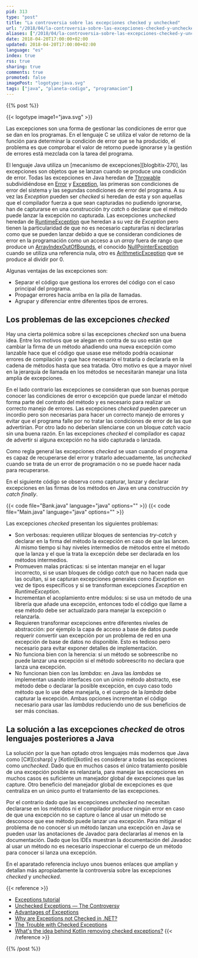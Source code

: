 ```yaml
---
pid: 313
type: "post"
title: "La controversia sobre las excepciones checked y unchecked"
url: "/2018/04/la-controversia-sobre-las-excepciones-checked-y-unchecked/"
aliases: ["/2018/04/la-controversia-sobre-las-excepciones-checked-y-uncheked/"]
date: 2018-04-20T17:00:00+02:00
updated: 2018-04-20T17:00:00+02:00
language: "es"
index: true
rss: true
sharing: true
comments: true
promoted: false
imagePost: "logotype:java.svg"
tags: ["java", "planeta-codigo", "programacion"]
---
```


{{% post %}}

{{< logotype image1="java.svg" >}}

Las excepciones son una forma de gestionar las condiciones de error que se dan en los programas. En el lenguaje C se utiliza el valor de retorno de la función para determinar la condición de error que se ha producido, el problema es que comprobar el valor de retorno puede ignorarse y la gestión de errores está mezclada con la tarea del programa.

El lenguaje Java utiliza un [mecanismo de excepciones][blogbitix-270], las excepciones son objetos que se lanzan cuando se produce una condición de error. Todas las excepciones en Java heredan de [Throwable](javadoc10:java/lang/Throwable.html) subdividiéndose en [Error](javadoc10:java/lang/Error.html) y [Exception](javadoc10:java/lang/Exception.html), las primeras son condiciones de error del sistema y las segundas condiciones de error del programa. A su vez las _Exception_ pueden ser _checked_ si heredan de esta y son aquellas que el compilador fuerza a que sean capturadas no pudiendo ignorarse, han de capturarse en una construcción _try catch_ o declarar que el método puede lanzar la excepción no capturada. Las excepciones _unchecked_ heredan de [RuntimeException](javadoc10:java/lang/RuntimeException.html) que heredan a su vez de _Exception_ pero tienen la particularidad de que no es necesario capturarlas ni declararlas como que se pueden lanzar debido a que se consideran condiciones de error en la programación como un acceso a un _array_ fuera de rango que produce un [ArrayIndexOutOfBounds](javadoc10:java/lang/ArrayIndexOutOfBoundsException.html), el conocido [NullPointerException](javadoc10:java/lang/NullPointerException.html) cuando se utiliza una referencia nula, otro es [ArithmeticException](javadoc10:java/lang/ArithmeticException.html) que se produce al dividir por 0.

Algunas ventajas de las excepciones son:

* Separar el código que gestiona los errores del código con el caso principal del programa.
* Propagar errores hacia arriba en la pila de llamadas.
* Agrupar y diferenciar entre diferentes tipos de errores.

## Los problemas de las excepciones _checked_

Hay una cierta polémica sobre si las excepciones _checked_ son una buena idea. Entre los motivos que se alegan en contra de su uso están que cambiar la firma de un método añadiendo una nueva excepción como lanzable hace que el código que usase ese método podría ocasionar errores de compilación y que hace necesario el tratarla o declararla en la cadena de métodos hasta que sea tratada. Otro motivo es que a mayor nivel en la jerarquía de llamada en los métodos se necesitarán manejar una lista amplia de excepciones.

En el lado contrario las excepciones se consideran que son buenas porque conocer las condiciones de error o excepción que puede lanzar el método forma parte del contrato del método y es necesario para realizar un correcto manejo de errores. Las excepciones _checked_ pueden parecer un incordio pero son necesarias para hacer un correcto manejo de errores y evitar que el programa falle por no tratar las condiciones de error de las que advertirían. Por otro lado no deberían silenciarse con un bloque _catch_ vacío sin una buena razón. En las excepciones _checked_ el compilador es capaz de advertir si alguna excepción no ha sido capturada o lanzada.

Como regla general las excepciones _checked_ se usan cuando el programa es capaz de recuperarse del error y tratarlo adecuadamente, las _unchecked_ cuando se trata de un error de programación o no se puede hacer nada para recuperarse.

En el siguiente código se observa como capturar, lanzar y declarar excepciones en las firmas de los métodos en Java en una construcción _try catch finally_.

{{< code file="Bank.java" language="java" options="" >}}
{{< code file="Main.java" language="java" options="" >}}

Las excepciones _checked_ presentan los siguientes problemas:

* Son verbosas: requieren utilizar bloques de sentencias _try-catch_ y declarar en la firma del método la excepción en caso de que las lancen. Al mismo tiempo si hay niveles intermedios de métodos entre el método que la lanza y el que la trata la excepción debe ser declarada en los métodos intermedios.
* Promueven malas prácticas: si se intentan manejar en el lugar incorrecto, si se usan bloques de código _catch_ que no hacen nada que las ocultan, si se capturan excepciones generales como _Exception_ en vez de tipos específicos y si se transforman excepciones _Exception_ en _RuntimeException_.
* Incrementan el acoplamiento entre módulos: si se usa un método de una librería que añade una excepción, entonces todo el código que llame a ese método debe ser actualizado para manejar la excepción o relanzarla.
* Requieren transformar excepciones entre diferentes niveles de abstracción: por ejemplo la capa de acceso a base de datos puede requerir convertir uan excepción por un problema de red en una excepción de base de datos no disponible. Esto es tedioso pero necesario para evitar exponer detalles de implementación.
* No funciona bien con la herencia: si un método se sobreescribe no puede lanzar una excepción si el método sobreescrito no declara que lanza una excepción.
* No funcionan bien con las _lambdas_: en Java las _lambdas_ se implementan usando interfaces con un único método abstracto, ese método debe o declarar la posible excepción, en cuyo caso todo método que lo use debe manejarla, o el cuerpo de la _lambda_ debe capturar la excepción. Ambas opciones incrementan el código necesario para usar las _lambdas_ reduciendo uno de sus beneficios de ser más concisas.

## La solución a las excepciones _checked_ de otros lenguajes posteriores a Java

La solución por la que han optado otros lenguajes más modernos que Java como [C#][csharp] y [Kotlin][kotlin] es considerar a todas las excepciones como _unchecked_. Dado que en muchos casos el único tratamiento posible de una excepción posible es relanzarla, para manejar las excepciones en muchos casos es suficiente un manejador global de excepciones que las capture. Otro beneficio del manejador global de excepciones es que centraliza en un único punto el tratamiento de las excepciones.

Por el contrario dado que las excepciones _unchecked_ no necesitan declararse en los métodos ni el compilador produce ningún error en caso de que una excepción no se capture o lance al usar un método se desconoce que ese método puede lanzar una excepción. Para mitigar el problema de no conocer si un método lanzan una excepción en Java se pueden usar las anotaciones de Javadoc para declararlas al menos en la documentación. Dado que los IDEs muestran la documentación del Javadoc al usar un método no es necesario inspeccionar el cuerpo de un método para conocer si lanza una excepción.

En el aparatado referencia incluyo unos buenos enlaces que amplían y detallan más apropiadamente la controversia sobre las excepciones _checked_ y _unchecked_.

{{< reference >}}
* [Exceptions tutorial](https://docs.oracle.com/javase/tutorial/essential/exceptions/index.html)
* [Unchecked Exceptions — The Controversy](https://docs.oracle.com/javase/tutorial/essential/exceptions/runtime.html)
* [Advantages of Exceptions](https://docs.oracle.com/javase/tutorial/essential/exceptions/advantages.html)
* [Why are Exceptions not Checked in .NET?](https://stackoverflow.com/questions/124143/why-are-exceptions-not-checked-in-net#126122)
* [The Trouble with Checked Exceptions](http://www.artima.com/intv/handcuffs.html)
* [What's the idea behind Kotlin removing checked exceptions?](https://stackoverflow.com/questions/58639126/whats-the-idea-behind-kotlin-removing-checked-exceptions)
{{< /reference >}}

{{% /post %}}
